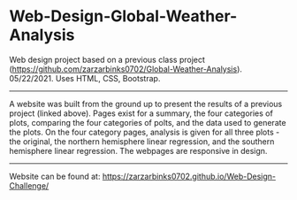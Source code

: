 # Web-Design-Global-Weather-Analysis
Web design project based on a previous class project (https://github.com/zarzarbinks0702/Global-Weather-Analysis). 05/22/2021.
Uses HTML, CSS, Bootstrap.

------------------------------------------------------------------------------

A website was built from the ground up to present the results of a previous project (linked above).
Pages exist for a summary, the four categories of plots, comparing the four categories of polts, and the data used to generate the plots.
On the four category pages, analysis is given for all three plots - the original, the northern hemisphere linear regression, and the southern hemisphere linear regression.
The webpages are responsive in design.

------------------------------------------------------------------------------

Website can be found at:
https://zarzarbinks0702.github.io/Web-Design-Challenge/
